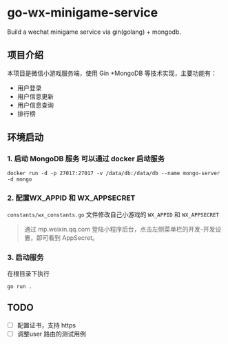 # go-wx-minigame-service
Build a wechat minigame service via gin(golang) + mongodb.

## 项目介绍
本项目是微信小游戏服务端，使用 Gin +MongoDB 等技术实现，主要功能有：
- 用户登录
- 用户信息更新
- 用户信息查询
- 排行榜

## 环境启动
### 1. 启动 MongoDB 服务 可以通过 docker 启动服务
```shell
docker run -d -p 27017:27017 -v /data/db:/data/db --name mongo-server -d mongo
```
### 2. 配置WX_APPID 和 WX_APPSECRET
```constants/wx_constants.go``` 文件修改自己小游戏的 ```WX_APPID``` 和 ```WX_APPSECRET```
> 通过 mp.weixin.qq.com 登陆小程序后台，点击左侧菜单栏的开发-开发设置，即可看到 AppSecret。

### 3. 启动服务
在根目录下执行
```shell
go run .
```
## TODO
- [ ] 配置证书，支持 https
- [ ] 调整user 路由的测试用例
